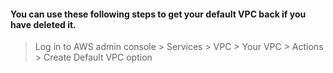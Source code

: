 #### You can use these following steps to get your default VPC back if you have deleted it.

> Log in to AWS admin console > Services > VPC > Your VPC > Actions > Create Default VPC option
